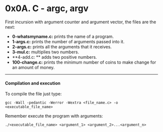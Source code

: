# 0x0A. C - argc, argv
First incursion with argument counter and argument vector, the files are the next:
* **0-whatsmyname.c:** prints the name of a program.
* **1-args.c:**  prints the number of arguments passed into it.
* **2-args.c:** prints all the arguments that it receives.
* **3-mul.c:** multiplies two numbers.
* **4-add.c: ** adds two positive numbers.
* **100-change.c:** prints the minimum number of coins to make change for an amount of money.

------------

#### Compilation and execution
To compile the file just type:

`gcc -Wall -pedantic -Werror -Wextra <file_name.c> -o <executable_file_name>`

Remember execute the program with arguments:

`./<executable_file_name> <argument_1> <argument_2>...<argument_n>`